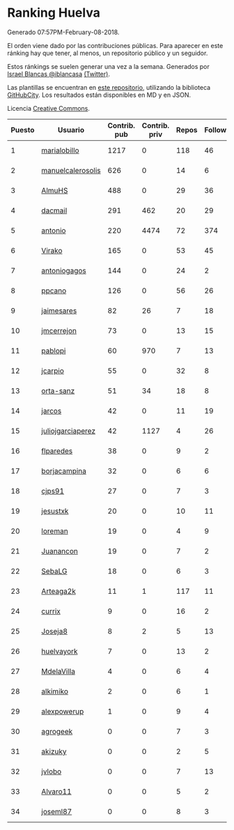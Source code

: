 # Ranking Huelva

Generado 07:57PM-February-08-2018.

El orden viene dado por las contribuciones públicas. Para aparecer en este ránking hay que tener, al menos, un repositorio público y un seguidor.

Estos ránkings se suelen generar una vez a la semana. Generados por [Israel Blancas @iblancasa](https://github.com/iblancasa/) [(Twitter)](https://twitter.com/iblancasa).

Las plantillas se encuentran en [este repositorio](https://github.com/iblancasa/GH-Spanish-Ranking), utilizando la biblioteca [GitHubCity](https://github.com/iblancasa/GitHubCity). Los resultados están disponibles en MD y en JSON.

Licencia [Creative Commons](https://creativecommons.org/licenses/by/4.0/).

| Puesto   |  Usuario  | Contrib. pub | Contrib. priv |Repos| Followers | Desde |  Avatar  |
|----------|-----------|--------------|---------------|-----|-----------|-------|----------|
|1|[marialobillo](https://github.com/marialobillo)|1217|0|118|46|2011-10-22|![marialobillo](https://avatars3.githubusercontent.com/u/1144759)|
|2|[manuelcalerosolis](https://github.com/manuelcalerosolis)|626|0|14|6|2012-12-20|![manuelcalerosolis](https://avatars2.githubusercontent.com/u/3088246)|
|3|[AlmuHS](https://github.com/AlmuHS)|488|0|29|36|2015-10-11|![AlmuHS](https://avatars1.githubusercontent.com/u/15078104)|
|4|[dacmail](https://github.com/dacmail)|291|462|20|29|2008-05-28|![dacmail](https://avatars2.githubusercontent.com/u/11754)|
|5|[antonio](https://github.com/antonio)|220|4474|72|374|2008-07-19|![antonio](https://avatars1.githubusercontent.com/u/17516)|
|6|[Virako](https://github.com/Virako)|165|0|53|45|2011-05-28|![Virako](https://avatars3.githubusercontent.com/u/815686)|
|7|[antoniogagos](https://github.com/antoniogagos)|144|0|24|2|2015-09-18|![antoniogagos](https://avatars1.githubusercontent.com/u/14351629)|
|8|[ppcano](https://github.com/ppcano)|126|0|56|26|2011-06-02|![ppcano](https://avatars0.githubusercontent.com/u/825430)|
|9|[jaimesares](https://github.com/jaimesares)|82|26|7|18|2012-09-28|![jaimesares](https://avatars1.githubusercontent.com/u/2446051)|
|10|[jmcerrejon](https://github.com/jmcerrejon)|73|0|13|15|2012-07-09|![jmcerrejon](https://avatars1.githubusercontent.com/u/1942431)|
|11|[pablopi](https://github.com/pablopi)|60|970|7|13|2014-02-19|![pablopi](https://avatars0.githubusercontent.com/u/6725714)|
|12|[jcarpio](https://github.com/jcarpio)|55|0|32|8|2010-11-23|![jcarpio](https://avatars1.githubusercontent.com/u/493260)|
|13|[orta-sanz](https://github.com/orta-sanz)|51|34|18|8|2013-01-22|![orta-sanz](https://avatars2.githubusercontent.com/u/3337555)|
|14|[jarcos](https://github.com/jarcos)|42|0|11|19|2011-07-23|![jarcos](https://avatars2.githubusercontent.com/u/933995)|
|15|[juliojgarciaperez](https://github.com/juliojgarciaperez)|42|1127|4|26|2015-08-26|![juliojgarciaperez](https://avatars2.githubusercontent.com/u/13980296)|
|16|[flparedes](https://github.com/flparedes)|38|0|9|2|2015-06-28|![flparedes](https://avatars2.githubusercontent.com/u/13085943)|
|17|[borjacampina](https://github.com/borjacampina)|32|0|6|6|2010-12-08|![borjacampina](https://avatars1.githubusercontent.com/u/514025)|
|18|[cjps91](https://github.com/cjps91)|27|0|7|3|2017-11-08|![cjps91](https://avatars0.githubusercontent.com/u/33495645)|
|19|[jesustxk](https://github.com/jesustxk)|20|0|10|11|2014-07-01|![jesustxk](https://avatars2.githubusercontent.com/u/8038664)|
|20|[loreman](https://github.com/loreman)|19|0|4|9|2010-11-19|![loreman](https://avatars2.githubusercontent.com/u/488198)|
|21|[Juanancon](https://github.com/Juanancon)|19|0|7|2|2016-04-29|![Juanancon](https://avatars1.githubusercontent.com/u/18741909)|
|22|[SebaLG](https://github.com/SebaLG)|18|0|6|3|2015-11-17|![SebaLG](https://avatars1.githubusercontent.com/u/15893746)|
|23|[Arteaga2k](https://github.com/Arteaga2k)|11|1|117|11|2012-05-11|![Arteaga2k](https://avatars2.githubusercontent.com/u/1731164)|
|24|[currix](https://github.com/currix)|9|0|16|2|2013-12-21|![currix](https://avatars3.githubusercontent.com/u/6237933)|
|25|[Joseja8](https://github.com/Joseja8)|8|2|5|13|2014-07-12|![Joseja8](https://avatars0.githubusercontent.com/u/8145991)|
|26|[huelvayork](https://github.com/huelvayork)|7|0|13|2|2011-03-29|![huelvayork](https://avatars3.githubusercontent.com/u/697151)|
|27|[MdelaVilla](https://github.com/MdelaVilla)|4|0|6|4|2012-07-18|![MdelaVilla](https://avatars0.githubusercontent.com/u/2000720)|
|28|[alkimiko](https://github.com/alkimiko)|2|0|6|1|2013-04-21|![alkimiko](https://avatars2.githubusercontent.com/u/4218917)|
|29|[alexpowerup](https://github.com/alexpowerup)|1|0|9|4|2015-04-20|![alexpowerup](https://avatars0.githubusercontent.com/u/12040064)|
|30|[agrogeek](https://github.com/agrogeek)|0|0|7|3|2009-04-01|![agrogeek](https://avatars0.githubusercontent.com/u/69480)|
|31|[akizuky](https://github.com/akizuky)|0|0|2|5|2011-09-08|![akizuky](https://avatars2.githubusercontent.com/u/1035039)|
|32|[jvlobo](https://github.com/jvlobo)|0|0|7|13|2013-10-12|![jvlobo](https://avatars1.githubusercontent.com/u/5671420)|
|33|[Alvaro11](https://github.com/Alvaro11)|0|0|5|2|2014-09-26|![Alvaro11](https://avatars3.githubusercontent.com/u/8927377)|
|34|[joseml87](https://github.com/joseml87)|0|0|8|3|2016-01-13|![joseml87](https://avatars3.githubusercontent.com/u/16690607)|

